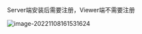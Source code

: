 Server端安装后需要注册，Viewer端不需要注册

![image-20221108161531624](D:\Ronnie\.assets\image-20221108161531624.png)